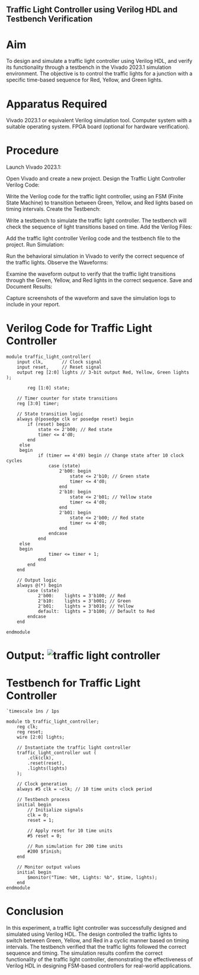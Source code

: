 ## Traffic Light Controller using Verilog HDL and Testbench Verification
# Aim
To design and simulate a traffic light controller using Verilog HDL, and verify its functionality through a testbench in the Vivado 2023.1 simulation environment. The objective is to control the traffic lights for a junction with a specific time-based sequence for Red, Yellow, and Green lights.

# Apparatus Required
Vivado 2023.1 or equivalent Verilog simulation tool.
Computer system with a suitable operating system.
FPGA board (optional for hardware verification).
# Procedure
Launch Vivado 2023.1:

Open Vivado and create a new project.
Design the Traffic Light Controller Verilog Code:

Write the Verilog code for the traffic light controller, using an FSM (Finite State Machine) to transition between Green, Yellow, and Red lights based on timing intervals.
Create the Testbench:

Write a testbench to simulate the traffic light controller. The testbench will check the sequence of light transitions based on time.
Add the Verilog Files:

Add the traffic light controller Verilog code and the testbench file to the project.
Run Simulation:

Run the behavioral simulation in Vivado to verify the correct sequence of the traffic lights.
Observe the Waveforms:

Examine the waveform output to verify that the traffic light transitions through the Green, Yellow, and Red lights in the correct sequence.
Save and Document Results:

Capture screenshots of the waveform and save the simulation logs to include in your report.

# Verilog Code for Traffic Light Controller
```
module traffic_light_controller(
    input clk,       // Clock signal
    input reset,     // Reset signal
    output reg [2:0] lights // 3-bit output Red, Yellow, Green lights
);

        reg [1:0] state;
    
    // Timer counter for state transitions
    reg [3:0] timer;

    // State transition logic
    always @(posedge clk or posedge reset) begin
        if (reset) begin
            state <= 2'b00; // Red state
            timer <= 4'd0;
        end
	 else
	 begin
            if (timer == 4'd9) begin // Change state after 10 clock cycles
                case (state)
                    2'b00: begin
                        state <= 2'b10; // Green state
                        timer <= 4'd0;
                    end
                    2'b10: begin
                        state <= 2'b01; // Yellow state
                        timer <= 4'd0;
                    end
                    2'b01: begin
                        state <= 2'b00; // Red state
                        timer <= 4'd0;
                    end
                endcase
            end
	 else
	 begin
                timer <= timer + 1;
            end
        end
    end

    // Output logic
    always @(*) begin
        case (state)
            2'b00:    lights = 3'b100; // Red
            2'b10:    lights = 3'b001; // Green
            2'b01:    lights = 3'b010; // Yellow
            default:  lights = 3'b100; // Default to Red
        endcase
    end

endmodule
```
# Output: ![traffic light controller](https://github.com/user-attachments/assets/81252d51-f854-462e-8e91-a81aecf3759a)

# Testbench for Traffic Light Controller
```
`timescale 1ns / 1ps

module tb_traffic_light_controller;
    reg clk;
    reg reset;
    wire [2:0] lights;

    // Instantiate the traffic light controller
    traffic_light_controller uut (
        .clk(clk),
        .reset(reset),
        .lights(lights)
    );

    // Clock generation
    always #5 clk = ~clk; // 10 time units clock period

    // Testbench process
    initial begin
        // Initialize signals
        clk = 0;
        reset = 1;

        // Apply reset for 10 time units
        #5 reset = 0;

        // Run simulation for 200 time units
        #200 $finish;
    end

    // Monitor output values
    initial begin
        $monitor("Time: %0t, Lights: %b", $time, lights);
    end
endmodule
```

# Conclusion
In this experiment, a traffic light controller was successfully designed and simulated using Verilog HDL. The design controlled the traffic lights to switch between Green, Yellow, and Red in a cyclic manner based on timing intervals. The testbench verified that the traffic lights followed the correct sequence and timing. The simulation results confirm the correct functionality of the traffic light controller, demonstrating the effectiveness of Verilog HDL in designing FSM-based controllers for real-world applications.

